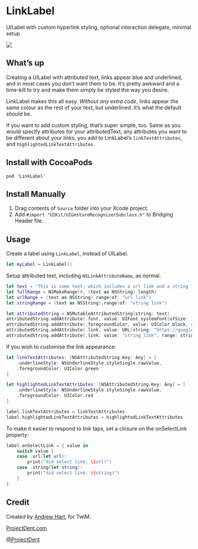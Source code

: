 # LinkLabel
UILabel with custom hyperlink styling, optional interaction delegate, minimal setup

![](http://i.imgur.com/fjHOieW.png)


## What’s up
Creating a UILabel with attributed text, links appear blue and underlined, and in most cases you don’t want them to be. It’s pretty awkward and a time-kill to try and make them simply be styled the way you desire.

LinkLabel makes this all easy. *Without any extra code*, links appear the same colour as the rest of your text, but underlined. It’s what the default *should* be.

If you want to add custom styling, that’s super simple, too. Same as you would specify attributes for your attributedText, any attributes you want to be different about your links, you add to LinkLabel’s `linkTextAttributes`, and `highlightedLinkTextAttributes`.

## Install with CocoaPods

```
pod 'LinkLabel'
```

## Install Manually
1. Drag contents of `Source` folder into your Xcode project.
2. Add `#import "UIKit/UIGestureRecognizerSubclass.h"` to Bridging Header file.

## Usage
Create a label using `LinkLabel`, instead of UILabel.

```swift
let myLabel = LinkLabel()
```

Setup attributed text, including `NSLinkAttributeName`, as normal.

```swift
let text = "This is some text, which includes a url link and a string link."
let fullRange = NSMakeRange(0, (text as NSString).length)
let urlRange = (text as NSString).range(of: "url link")
let stringRange = (text as NSString).range(of: "string link")

let attributedString = NSMutableAttributedString(string: text)
attributedString.addAttribute(.font, value: UIFont.systemFont(ofSize: 15), range: fullRange)
attributedString.addAttribute(.foregroundColor, value: UIColor.black, range: fullRange)
attributedString.addAttribute(.link, value: URL(string: "https://google.com")!, range: urlRange)
attributedString.addAttribute(.link, value: "string_link", range: stringRange)
```

If you wish to customise the link appearance:

```swift
let linkTextAttributes: [NSAttributedString.Key: Any] = [
    .underlineStyle: NSUnderlineStyle.styleSingle.rawValue,
    .foregroundColor: UIColor.green
]

let highlightedLinkTextAttributes: [NSAttributedString.Key: Any] = [
    .underlineStyle: NSUnderlineStyle.styleSingle.rawValue,
    .foregroundColor: UIColor.red
]

label.linkTextAttributes = linkTextAttributes
label.highlightedLinkTextAttributes = highlightedLinkTextAttributes
```

To make it easier to respond to link taps, set a closure on the onSelectLink property:

```swift
label.onSelectLink = { value in
    switch value {
    case .url(let url):
        print("did select link: \(url)")
    case .string(let string):
        print("did select link: \(string)")
    }
}
```

## Credit

Created by [Andrew Hart](http://twitter.com/AndrewProjDent), for TwIM.

[ProjectDent.com](http://ProjectDent.com)

[@ProjectDent](http://twitter.com/ProjectDent)
